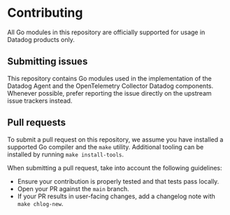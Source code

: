 # Contributing

All Go modules in this repository are officially supported for usage in Datadog products only.

## Submitting issues

This repository contains Go modules used in the implementation of the Datadog Agent and the OpenTelemetry Collector Datadog components. Whenever possible, prefer reporting the issue directly on the upstream issue trackers instead.

## Pull requests

To submit a pull request on this repository, we assume you have installed a supported Go compiler and the `make` utility. Additional tooling can be installed by running `make install-tools`.

When submitting a pull request, take into account the following guidelines:

- Ensure your contribution is properly tested and that tests pass locally.
- Open your PR against the `main` branch.
- If your PR results in user-facing changes, add a changelog note with `make chlog-new`.
